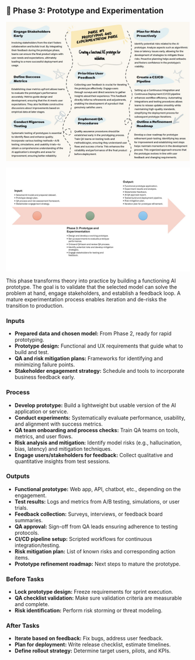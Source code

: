 ## 📍 Phase 3: Prototype and Experimentation


![ Phase 3 Overview](./images/Phase%203%20overview.jpg)

![ Phase 3 Flow](./images/Phase3_Flow.JPG)

This phase transforms theory into practice by building a functioning AI prototype. The goal is to validate that the selected model can solve the problem at hand, engage stakeholders, and establish a feedback loop. A mature experimentation process enables iteration and de-risks the transition to production.

### Inputs
- **Prepared data and chosen model:** From Phase 2, ready for rapid prototyping.
- **Prototype design:** Functional and UX requirements that guide what to build and test.
- **QA and risk mitigation plans:** Frameworks for identifying and minimizing failure points.
- **Stakeholder engagement strategy:** Schedule and tools to incorporate business feedback early.

### Process
- **Develop prototype:** Build a lightweight but usable version of the AI application or service.
- **Conduct experiments:** Systematically evaluate performance, usability, and alignment with success metrics.
- **QA team onboarding and process checks:** Train QA teams on tools, metrics, and user flows.
- **Risk analysis and mitigation:** Identify model risks (e.g., hallucination, bias, latency) and mitigation techniques.
- **Engage users/stakeholders for feedback:** Collect qualitative and quantitative insights from test sessions.

### Outputs
- **Functional prototype:** Web app, API, chatbot, etc., depending on the engagement.
- **Test results:** Logs and metrics from A/B testing, simulations, or user trials.
- **Feedback collection:** Surveys, interviews, or feedback board summaries.
- **QA approval:** Sign-off from QA leads ensuring adherence to testing protocols.
- **CI/CD pipeline setup:** Scripted workflows for continuous integration/testing.
- **Risk mitigation plan:** List of known risks and corresponding action items.
- **Prototype refinement roadmap:** Next steps to mature the prototype.

### Before Tasks
- **Lock prototype design:** Freeze requirements for sprint execution.
- **QA checklist validation:** Make sure validation criteria are measurable and complete.
- **Risk identification:** Perform risk storming or threat modeling.

### After Tasks
- **Iterate based on feedback:** Fix bugs, address user feedback.
- **Plan for deployment:** Write release checklist, estimate timelines.
- **Define rollout strategy:** Determine target users, pilots, and KPIs.
